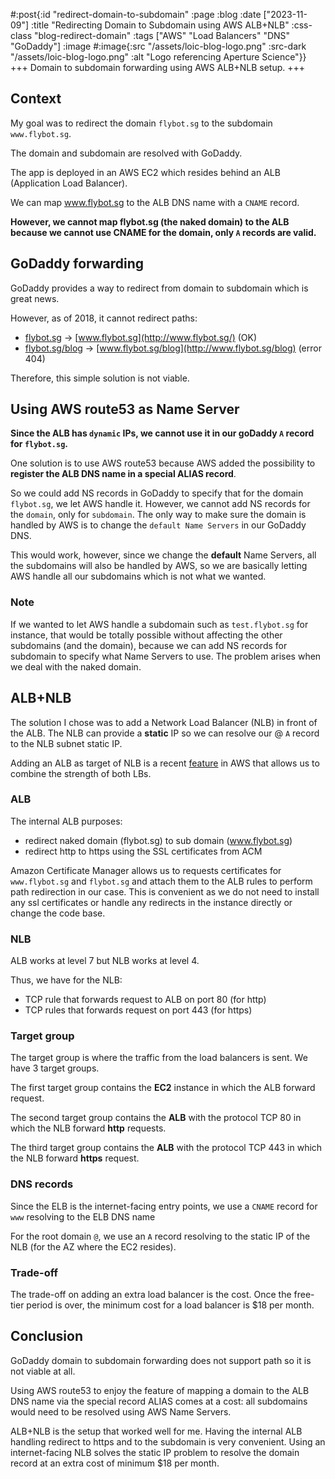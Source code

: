 #:post{:id "redirect-domain-to-subdomain"
       :page :blog
       :date ["2023-11-09"]
       :title "Redirecting Domain to Subdomain using AWS ALB+NLB"
       :css-class "blog-redirect-domain"
       :tags ["AWS" "Load Balancers" "DNS" "GoDaddy"]
       :image #:image{:src "/assets/loic-blog-logo.png"
                      :src-dark "/assets/loic-blog-logo.png"
                      :alt "Logo referencing Aperture Science"}}
+++
Domain to subdomain forwarding using AWS ALB+NLB setup.
+++
## Context

My goal was to redirect the domain `flybot.sg` to the subdomain `www.flybot.sg`.

The domain and subdomain are resolved with GoDaddy.

The app is deployed in an AWS EC2 which resides behind an ALB (Application Load Balancer).

We can map www.flybot.sg to the ALB DNS name with a `CNAME` record.

**However, we cannot map flybot.sg (the naked domain) to the ALB because we cannot use CNAME for the domain, only `A` records are valid.**

## GoDaddy forwarding

GoDaddy provides a way to redirect from domain to subdomain which is great news.

However, as of 2018, it cannot redirect paths:

- [flybot.sg](http://flybot.sg/) -> [www.flybot.sg](http://www.flybot.sg/) (OK)
- [flybot.sg/blog](http://flybot.sg/blog) -> [www.flybot.sg/blog](http://www.flybot.sg/blog) (error 404)

Therefore, this simple solution is not viable.

## Using AWS route53 as Name Server

**Since the ALB has `dynamic` IPs, we cannot use it in our goDaddy `A` record for `flybot.sg`.**

One solution is to use AWS route53 because AWS added the possibility to **register the ALB DNS name in a special ALIAS record**.

So we could add NS records in GoDaddy to specify that for the domain `flybot.sg`, we let AWS handle it. However, we cannot add NS records for the `domain`, only for `subdomain`. The only way to make sure the domain is handled by AWS is to change the `default Name Servers` in our GoDaddy DNS.

This would work, however, since we change the **default** Name Servers, all the subdomains will also be handled by AWS, so we are basically letting AWS handle all our subdomains which is not what we wanted.

### Note

If we wanted to let AWS handle a subdomain such as `test.flybot.sg` for instance, that would be totally possible without affecting the other subdomains (and the domain), because we can add NS records for subdomain to specify what Name Servers to use. The problem arises when we deal with the naked domain.

## ALB+NLB

The solution I chose was to add a Network Load Balancer (NLB) in front of the ALB. The NLB can provide a **static** IP so we can resolve our @ `A` record to the NLB subnet static IP.

Adding an ALB as target of NLB is a recent [feature](https://aws.amazon.com/blogs/networking-and-content-delivery/using-aws-lambda-to-enable-static-ip-addresses-for-application-load-balancers/) in AWS that allows us to combine the strength of both LBs.

### ALB

The internal ALB purposes:

- redirect naked domain (flybot.sg) to sub domain (www.flybot.sg)
- redirect http to https using the SSL certificates from ACM

Amazon Certificate Manager allows us to requests certificates for `www.flybot.sg` and `flybot.sg` and attach them to the ALB rules to perform path redirection in our case. This is convenient as we do not need to install any ssl certificates or handle any redirects in the instance directly or change the code base.

### NLB

ALB works at level 7 but NLB works at level 4.

Thus, we have for the NLB:

- TCP rule that forwards request to ALB on port 80 (for http)
- TCP rules that forwards request on port 443 (for https)

### Target group

The target group is where the traffic from the load balancers is sent. We have 3 target groups.

The first target group contains the **EC2** instance in which the ALB forward request.

The second target group contains the **ALB** with the protocol TCP 80 in which the NLB forward **http** requests.

The third target group contains the **ALB** with the protocol TCP 443 in which the NLB forward **https** request.

### DNS records

Since the ELB is the internet-facing entry points, we use a `CNAME` record for `www` resolving to the ELB DNS name

For the root domain `@`, we use an `A` record resolving to the static IP of the NLB (for the AZ where the EC2 resides).

### Trade-off

The trade-off on adding an extra load balancer is the cost. Once the free-tier period is over, the minimum cost for a load balancer is $18 per month.

## Conclusion

GoDaddy domain to subdomain forwarding does not support path so it is not viable at all.

Using AWS route53 to enjoy the feature of mapping a domain to the ALB DNS name via the special record ALIAS comes at a cost: all subdomains would need to be resolved using AWS Name Servers.

ALB+NLB is the setup that worked well for me. Having the internal ALB handling redirect to https and to the subdomain is very convenient. Using an internet-facing NLB solves the static IP problem to resolve the domain record at an extra cost of minimum $18 per month.
